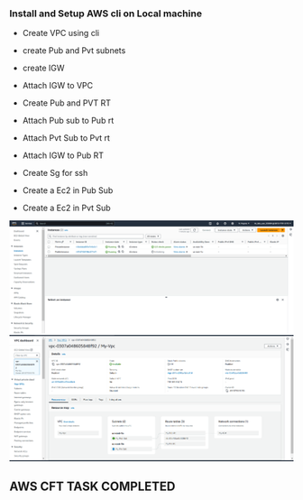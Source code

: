 ### Install and Setup AWS cli on Local machine

* Create VPC using cli

* create Pub and Pvt subnets

* create IGW

* Attach IGW to VPC

* Create Pub and PVT RT

* Attach Pub sub to Pub rt

* Attach Pvt Sub to Pvt rt

* Attach IGW to Pub RT

* Create Sg for ssh 

* Create a Ec2 in Pub Sub

* Create a Ec2 in Pvt Sub 


![preview](./1.png)
![preview](./2.png)
## AWS CFT TASK COMPLETED